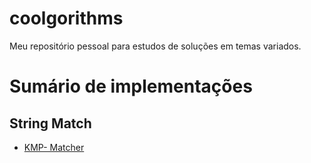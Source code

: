# coolgorithms
Meu repositório pessoal para estudos de soluções em temas variados.

# Sumário de implementações
## String Match
* [KMP- Matcher](https://github.com/JoaoP-Silva/coolgorithms/blob/main/src/kmp.cpp)
